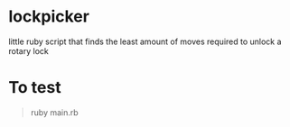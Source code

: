 # lockpicker
little ruby script that finds the least amount of moves required to unlock a rotary lock

# To test
> ruby main.rb
